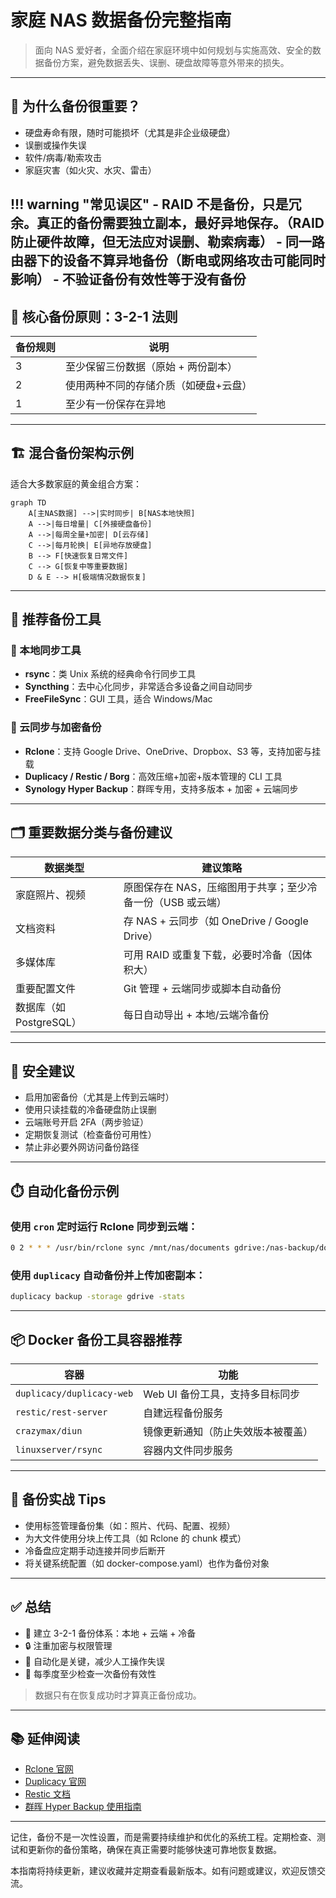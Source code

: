 # 家庭 NAS 数据备份完整指南

> 面向 NAS 爱好者，全面介绍在家庭环境中如何规划与实施高效、安全的数据备份方案，避免数据丢失、误删、硬盘故障等意外带来的损失。

---

## 📌 为什么备份很重要？

* 硬盘寿命有限，随时可能损坏（尤其是非企业级硬盘）
* 误删或操作失误
* 软件/病毒/勒索攻击
* 家庭灾害（如火灾、水灾、雷击）

!!! warning "常见误区"
    - RAID 不是备份，只是冗余。真正的备份需要独立副本，最好异地保存。（RAID防止硬件故障，但无法应对误删、勒索病毒）
    - 同一路由器下的设备不算异地备份（断电或网络攻击可能同时影响）
    - 不验证备份有效性等于没有备份
---

## 🧠 核心备份原则：3-2-1 法则

| 备份规则 | 说明                  |
| ---- | ------------------- |
| 3    | 至少保留三份数据（原始 + 两份副本） |
| 2    | 使用两种不同的存储介质（如硬盘+云盘） |
| 1    | 至少有一份保存在异地          |

---

## 🏗️ 混合备份架构示例

适合大多数家庭的黄金组合方案：
```mermaid
graph TD
    A[主NAS数据] -->|实时同步| B[NAS本地快照]
    A -->|每日增量| C[外接硬盘备份]
    A -->|每周全量+加密| D[云存储]
    C -->|每月轮换| E[异地存放硬盘]
    B --> F[快速恢复日常文件]
    C --> G[恢复中等重要数据]
    D & E --> H[极端情况数据恢复]
```
---

## 🔧 推荐备份工具

### 🔹 本地同步工具

* **rsync**：类 Unix 系统的经典命令行同步工具
* **Syncthing**：去中心化同步，非常适合多设备之间自动同步
* **FreeFileSync**：GUI 工具，适合 Windows/Mac

### 🔹 云同步与加密备份

* **Rclone**：支持 Google Drive、OneDrive、Dropbox、S3 等，支持加密与挂载
* **Duplicacy / Restic / Borg**：高效压缩+加密+版本管理的 CLI 工具
* **Synology Hyper Backup**：群晖专用，支持多版本 + 加密 + 云端同步

---

## 🗂️ 重要数据分类与备份建议

| 数据类型              | 建议策略                                   |
| ----------------- | -------------------------------------- |
| 家庭照片、视频           | 原图保存在 NAS，压缩图用于共享；至少冷备一份（USB 或云端）      |
| 文档资料              | 存 NAS + 云同步（如 OneDrive / Google Drive） |
| 多媒体库              | 可用 RAID 或重复下载，必要时冷备（因体积大）              |
| 重要配置文件            | Git 管理 + 云端同步或脚本自动备份                   |
| 数据库（如 PostgreSQL） | 每日自动导出 + 本地/云端冷备份                      |

---

## 🔐 安全建议

* 启用加密备份（尤其是上传到云端时）
* 使用只读挂载的冷备硬盘防止误删
* 云端账号开启 2FA（两步验证）
* 定期恢复测试（检查备份可用性）
* 禁止非必要外网访问备份路径

---

## ⏱️ 自动化备份示例

### 使用 `cron` 定时运行 Rclone 同步到云端：

```bash
0 2 * * * /usr/bin/rclone sync /mnt/nas/documents gdrive:/nas-backup/documents --log-file=/var/log/rclone.log
```

### 使用 `duplicacy` 自动备份并上传加密副本：

```bash
duplicacy backup -storage gdrive -stats
```

---

## 📦 Docker 备份工具容器推荐

| 容器                        | 功能                  |
| ------------------------- | ------------------- |
| `duplicacy/duplicacy-web` | Web UI 备份工具，支持多目标同步 |
| `restic/rest-server`      | 自建远程备份服务            |
| `crazymax/diun`           | 镜像更新通知（防止失效版本被覆盖）   |
| `linuxserver/rsync`       | 容器内文件同步服务           |

---

## 🧩 备份实战 Tips

* 使用标签管理备份集（如：照片、代码、配置、视频）
* 为大文件使用分块上传工具（如 Rclone 的 chunk 模式）
* 冷备盘应定期手动连接并同步后断开
* 将关键系统配置（如 docker-compose.yaml）也作为备份对象

---

## ✅ 总结

* 🧠 建立 3-2-1 备份体系：本地 + 云端 + 冷备
* 🔒 注重加密与权限管理
* 🔁 自动化是关键，减少人工操作失误
* 📅 每季度至少检查一次备份有效性

> 数据只有在恢复成功时才算真正备份成功。

---

## 📚 延伸阅读

* [Rclone 官网](https://rclone.org/)
* [Duplicacy 官网](https://duplicacy.com/)
* [Restic 文档](https://restic.readthedocs.io/)
* [群晖 Hyper Backup 使用指南](https://kb.synology.cn/zh-cn/DSM/help/DSM/Backup/backup_hyperbackup)

---

记住，备份不是一次性设置，而是需要持续维护和优化的系统工程。定期检查、测试和更新你的备份策略，确保在真正需要时能够快速可靠地恢复数据。

本指南将持续更新，建议收藏并定期查看最新版本。如有问题或建议，欢迎反馈交流。
